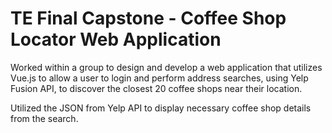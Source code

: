 # TE Final Capstone - Coffee Shop Locator Web Application

Worked within a group to design and develop a web application that utilizes Vue.js to allow a user to login and perform address searches, using Yelp Fusion API, 
to discover the closest 20 coffee shops near their location. 

Utilized the JSON from Yelp API to display necessary coffee shop details from the search.
​
